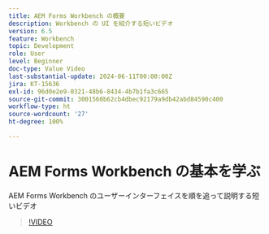 ```yaml
---
title: AEM Forms Workbench の概要
description: Workbench の UI を紹介する短いビデオ
version: 6.5
feature: Workbench
topic: Development
role: User
level: Beginner
doc-type: Value Video
last-substantial-update: 2024-06-11T00:00:00Z
jira: KT-15636
exl-id: 96d0e2e9-0321-48b6-8434-4b7b1fa3c665
source-git-commit: 3001560b62cb4dbec92179a9db42abd84590c400
workflow-type: ht
source-wordcount: '27'
ht-degree: 100%

---
```


# AEM Forms Workbench の基本を学ぶ

AEM Forms Workbench のユーザーインターフェイスを順を追って説明する短いビデオ

>[!VIDEO](https://video.tv.adobe.com/v/3429493/?learn=on)
